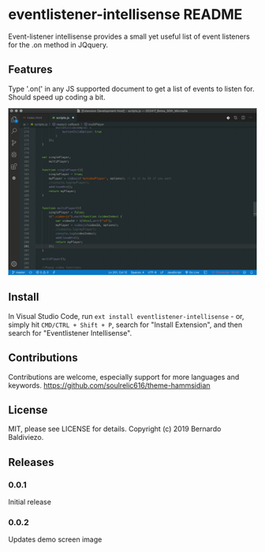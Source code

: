 # eventlistener-intellisense README

Event-listener intellisense provides a small yet useful list of event listeners for the .on method in JQquery.

## Features

Type  '.on(' in any JS supported document to get a list of events to listen for. Should speed up coding a bit.

![](demo.gif)

## Install
In Visual Studio Code, run `ext install eventlistener-intellisense` - or, simply hit `CMD/CTRL + Shift + P`, search for "Install Extension", and then search for "Eventlistener Intellisense".

## Contributions
Contributions are welcome, especially support for more languages and keywords. https://github.com/soulrelic616/theme-hammsidian

## License
MIT, please see LICENSE for details. Copyright (c) 2019 Bernardo Baldiviezo.


## Releases


### 0.0.1

Initial release

### 0.0.2

Updates demo screen image
